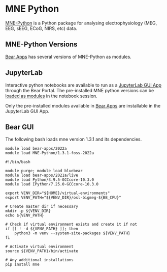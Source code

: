 # MNE Python

[MNE-Python](https://mne.tools/stable/index.html) is a Python package for analysing electrophysiology (MEG, EEG, sEEG, ECoG, NIRS, etc) data.

## MNE-Python Versions

[Bear Apps](https://bear-apps.bham.ac.uk/applications/MNE-Python/) has several versions of MNE-Python as modules.


## JupyterLab

Interactive python notebooks are available to run as a [JupyterLab GUI App](https://docs.bear.bham.ac.uk/portal/jupyterlab/) through the Bear Portal. The pre-installed MNE python versions can be [loaded as modules](https://docs.bear.bham.ac.uk/portal/jupyterlab/#loading-modules) in the notebook session.

Only the pre-installed modules available in [Bear Apps](https://bear-apps.bham.ac.uk/index) are installable in the JupyterLab GUI App.

## Bear GUI

The following bash loads mne version 1.3.1 and its dependencies.

``` shell
module load bear-apps/2022a
module load MNE-Python/1.3.1-foss-2022a
```

``` slurm
#!/bin/bash

module purge; module load bluebear
module load bear-apps/2021a/live
module load Python/3.9.5-GCCcore-10.3.0
module load IPython/7.25.0-GCCcore-10.3.0

export VENV_DIR="${HOME}/virtual-environments"
export VENV_PATH="${VENV_DIR}/osl-bigmeg-${BB_CPU}"

# Create master dir if necessary
mkdir -p ${VENV_DIR}
echo ${VENV_PATH}

# Check if virtual environment exists and create it if not
if [[ ! -d ${VENV_PATH} ]]; then
    python3 -m venv --system-site-packages ${VENV_PATH}
fi

# Activate virtual environment
source ${VENV_PATH}/bin/activate

# Any additional installations
pip install mne
```
